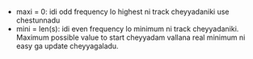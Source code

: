 - maxi = 0: idi odd frequency lo highest ni track cheyyadaniki use chestunnadu
- mini = len(s): idi even frequency lo minimum ni track cheyyadaniki.
  Maximum possible value to start cheyyadam vallana real minimum ni easy ga update cheyyagaladu.

